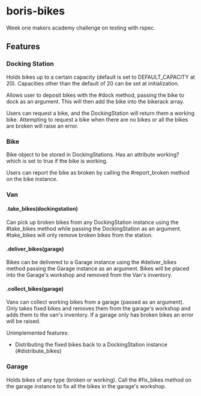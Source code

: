 # boris-bikes #

Week one makers academy challenge on testing with rspec.

## Features

### Docking Station

Holds bikes up to a certain capacity (default is set to DEFAULT_CAPACITY at 20). Capacities other than the default of 20 can be set at initialization.

Allows user to deposit bikes with the #dock method, passing the bike to dock as an argument. This will then add the bike into the bikerack array.

Users can request a bike, and the DockingStation will return them a working bike. Attempting to request a bike when there are no bikes or all the bikes are broken will raise an error.

### Bike

Bike object to be stored in DockingStations. Has an attribute working? which is set to true if the bike is working.

Users can report the bike as broken by calling the #report_broken method on the bike instance.

### Van

#### .take_bikes(dockingstation)
Can pick up broken bikes from any DockingStation instance using the #take_bikes method while passing the DockingStation as an argument. #take_bikes will only remove broken bikes from the station.

#### .deliver_bikes(garage)
Bikes can be delivered to a Garage instance using the #deliver_bikes method passing the Garage instance as an argument. Bikes will be placed into the Garage's workshop and removed from the Van's inventory.

#### .collect_bikes(garage)
Vans can collect working bikes from a garage (passed as an argument). Only takes fixed bikes and removes them from the garage's workshop and adds them to the van's inventory. If a garage only has broken bikes an error will be raised.

Unimplemented features:
- Distributing the fixed bikes back to a DockingStation instance (#distribute_bikes)

### Garage

Holds bikes of any type (broken or working). Call the #fix_bikes method on the garage instance to fix all the bikes in the garage's workshop.
